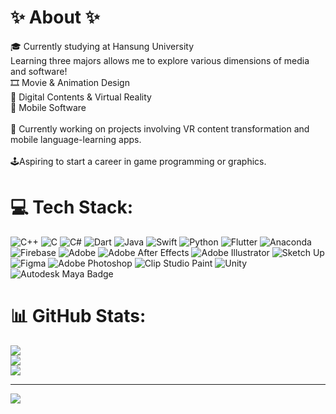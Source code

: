 # ✨ About ✨ 
🎓 Currently studying at Hansung University<br>Learning three majors allows me to explore various dimensions of media and software!<br>🎞 Movie & Animation Design<br>🥽 Digital Contents & Virtual Reality<br>📱 Mobile Software<br><br>🌱 Currently working on projects involving VR content transformation and mobile language-learning apps.<br><br>
🕹Aspiring to start a career in game programming or graphics.

# 💻 Tech Stack:
![C++](https://img.shields.io/badge/c++-%2300599C.svg?style=for-the-badge&logo=c%2B%2B&logoColor=white) ![C](https://img.shields.io/badge/c-%2300599C.svg?style=for-the-badge&logo=c&logoColor=white) ![C#](https://img.shields.io/badge/c%23-%23239120.svg?style=for-the-badge&logo=csharp&logoColor=white) ![Dart](https://img.shields.io/badge/dart-%230175C2.svg?style=for-the-badge&logo=dart&logoColor=white) ![Java](https://img.shields.io/badge/java-%23ED8B00.svg?style=for-the-badge&logo=openjdk&logoColor=white) ![Swift](https://img.shields.io/badge/swift-F54A2A?style=for-the-badge&logo=swift&logoColor=white) ![Python](https://img.shields.io/badge/python-3670A0?style=for-the-badge&logo=python&logoColor=ffdd54) ![Flutter](https://img.shields.io/badge/Flutter-%2302569B.svg?style=for-the-badge&logo=Flutter&logoColor=white) ![Anaconda](https://img.shields.io/badge/Anaconda-%2344A833.svg?style=for-the-badge&logo=anaconda&logoColor=white) 
![Firebase](https://img.shields.io/badge/firebase-a08021?style=for-the-badge&logo=firebase&logoColor=ffcd34) ![Adobe](https://img.shields.io/badge/adobe-%23FF0000.svg?style=for-the-badge&logo=adobe&logoColor=white) ![Adobe After Effects](https://img.shields.io/badge/Adobe%20After%20Effects-9999FF.svg?style=for-the-badge&logo=Adobe%20After%20Effects&logoColor=white) ![Adobe Illustrator](https://img.shields.io/badge/adobe%20illustrator-%23FF9A00.svg?style=for-the-badge&logo=adobe%20illustrator&logoColor=white) ![Sketch Up](https://img.shields.io/badge/SketchUp-005F9E?style=for-the-badge&logo=sketchup&logoColor=white) ![Figma](https://img.shields.io/badge/figma-%23F24E1E.svg?style=for-the-badge&logo=figma&logoColor=white) ![Adobe Photoshop](https://img.shields.io/badge/adobe%20photoshop-%2331A8FF.svg?style=for-the-badge&logo=adobe%20photoshop&logoColor=white) ![Clip Studio Paint](https://img.shields.io/badge/ClipStudioPaint-%23CFD3D3.svg?style=for-the-badge&logo=ClipStudioPaint&logoColor=white) ![Unity](https://img.shields.io/badge/unity-%23000000.svg?style=for-the-badge&logo=unity&logoColor=white) ![Autodesk Maya Badge](https://img.shields.io/badge/Autodesk%20Maya-37A5CC?logo=autodeskmaya&logoColor=fff&style=flat-square)
# 📊 GitHub Stats:
![](https://github-readme-stats.vercel.app/api?username=jj132535&theme=default&hide_border=false&include_all_commits=false&count_private=false)<br/>
![](https://github-readme-streak-stats.herokuapp.com/?user=jj132535&theme=default&hide_border=false)<br/>
![](https://github-readme-stats.vercel.app/api/top-langs/?username=jj132535&theme=default&hide_border=false&include_all_commits=false&count_private=false&layout=compact)

---
[![](https://visitcount.itsvg.in/api?id=jj132535&icon=0&color=0)](https://visitcount.itsvg.in)

<!-- Proudly created with GPRM ( https://gprm.itsvg.in ) -->
